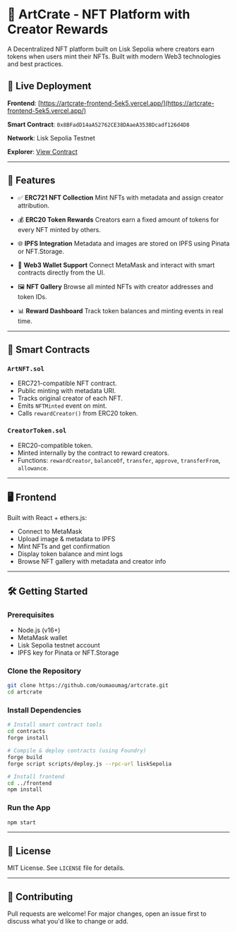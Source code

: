 # 🎨 ArtCrate - NFT Platform with Creator Rewards

A Decentralized NFT platform built on Lisk Sepolia where creators earn tokens when users mint their NFTs. Built with modern Web3 technologies and best practices.

## 🚀 Live Deployment

**Frontend**: [https://artcrate-frontend-5ek5.vercel.app/](https://artcrate-frontend-5ek5.vercel.app/)

**Smart Contract**: `0x8BFadD14aA52762CE38DAaeA3538Dcadf126d4D8`

**Network**: Lisk Sepolia Testnet

**Explorer**: [View Contract](https://sepolia-blockscout.lisk.com/address/0x8BFadD14aA52762CE38DAaeA3538Dcadf126d4D8)

---

## 🚀 Features

- ✅ **ERC721 NFT Collection**
  Mint NFTs with metadata and assign creator attribution.

- 💰 **ERC20 Token Rewards**
  Creators earn a fixed amount of tokens for every NFT minted by others.

- 🌐 **IPFS Integration**
  Metadata and images are stored on IPFS using Pinata or NFT.Storage.

- 👛 **Web3 Wallet Support**
  Connect MetaMask and interact with smart contracts directly from the UI.

- 🖼️ **NFT Gallery**
  Browse all minted NFTs with creator addresses and token IDs.

- 📊 **Reward Dashboard**
  Track token balances and minting events in real time.

---

## 🧱 Smart Contracts

### `ArtNFT.sol`
- ERC721-compatible NFT contract.
- Public minting with metadata URI.
- Tracks original creator of each NFT.
- Emits `NFTMinted` event on mint.
- Calls `rewardCreator()` from ERC20 token.

### `CreatorToken.sol`
- ERC20-compatible token.
- Minted internally by the contract to reward creators.
- Functions: `rewardCreator`, `balanceOf`, `transfer`, `approve`, `transferFrom`, `allowance`.

---

## 🖥 Frontend

Built with React + ethers.js:

- Connect to MetaMask
- Upload image & metadata to IPFS
- Mint NFTs and get confirmation
- Display token balance and mint logs
- Browse NFT gallery with metadata and creator info

---

## 🛠️ Getting Started

### Prerequisites

- Node.js (v16+)
- MetaMask wallet
- Lisk Sepolia testnet account
- IPFS key for Pinata or NFT.Storage

### Clone the Repository

```bash
git clone https://github.com/oumaoumag/artcrate.git
cd artcrate
```

### Install Dependencies

```bash
# Install smart contract tools
cd contracts
forge install

# Compile & deploy contracts (using Foundry)
forge build
forge script scripts/deploy.js --rpc-url liskSepolia

# Install frontend
cd ../frontend
npm install
```

### Run the App

```bash
npm start
```

---

## 📄 License

MIT License. See `LICENSE` file for details.

---

## 🤝 Contributing

Pull requests are welcome! For major changes, open an issue first to discuss what you'd like to change or add.
